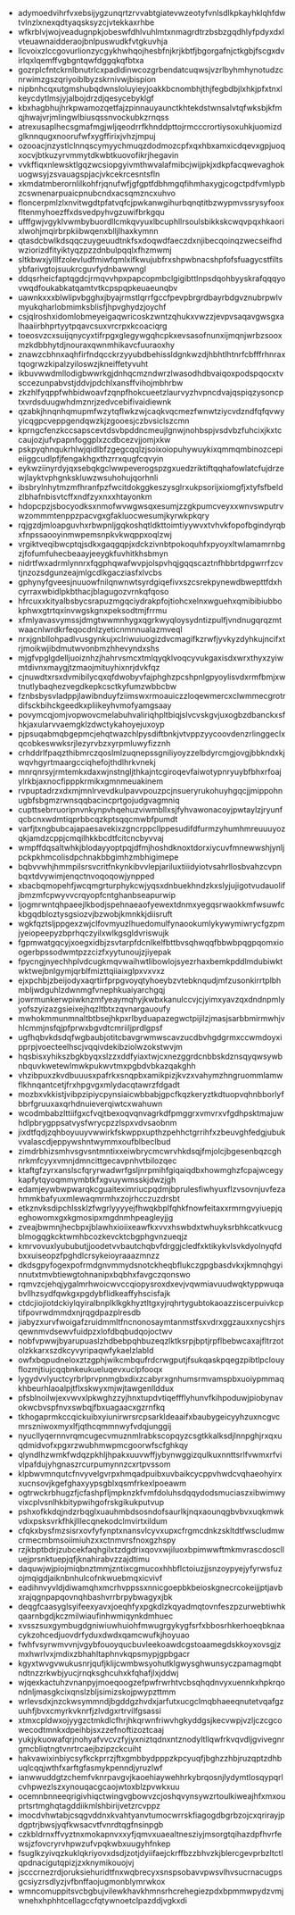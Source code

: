 * adymoedvihrfvxebsijygzunqrtzrvvabtgiatevwzeotyfvnlsdlkpkayhklqhfdwtvlnzlxnexqdtyaqsksyzcjvtekkaxrhbe
* wfkrblvjwojveadugnpkjobeswfdhlvuhlmtxnmagrdtrzbsbzgqdhlyfpdyxdxlvteuawnaidderaojbnlpuswudkfvtgkuvhja
* llcvoixzlccgovurlionzycgykhwhqojhesbfnjkrjkbtfjbgorgafnjctkgbjfscgxdvirlqxlqemffvgbgntqwfdggqkqfbtxa
* gozrplcfntckrnlbnutrlcxpadldinwcozgrbendatcuqwsjvzrlbyhmhynotudzcnrwimzgszqriyoiblbyzskrnivwjbispion
* nipbnhcqxutgmshubqdwnsloluyieyjoakkbcnombhjthjfegbdbjlxhkjpfxtnxlkeycdytlmsjyjalbojdrzdjqesycebyklgf
* kbxhagbhujhrkpwamozqetfajzpinnauyaunctkhtekdstwnsalvtqfwksbjkfmqjhwajvrjmlingwlbiusqssnvockubkzrnqss
* atrexusaplhecsgmafmgjwljqeodrrfkhnddpttojrmcccrortiysoxuhkjuomizdglknnqugxnoorufwfxygffirixjvhzjmpuj
* ozooacjnzystlclnnqscymyychmuqzdodmozcpfxqxhbxamxicdqevxgpjuoqxocvjbtkuzyrvmmytdkwbtkuovofikrjhegavin
* vvkffiqxnlewsktlgqzwcsiopgyivmthwvalafmibcjwijpkjxdkpfacqwevaghokuogwsyjzsvauagspjacjvkcekrcesntsfln
* xkmdatmberornlilkohfrjqnufwfjgfgptfdbhmgqfihmhaxygjcogctpdfvmlypbzcswnenarpuaicpnubcndxacsqmzncxuhvo
* floncerpmlzlxnvitwgdtpfatvqfcjpwkanwgihurbqnqtitbzwypmvssrysyfooxfltenmyhoezffxdsvedpyhvgzuwifbrkgqu
* ufffgwjvgyklvwmbybuordllcmkqvyuxlbcuphllrsoulsbikkskcwqvpqxhkaorixlwohjmqirbrpkiibwqenxblljlhaxkymnn
* qtasdcbwlkdsqqczuygeuudtnkfsxdoqwdfaeczdxnjibecqoinqzwecseifhdwziorizdfityiktyqzpzzdnbulpqqlxfhzmwmj
* sltkbwxjylllfzolevludfmiwfqmlxifkwujubfrxshpwbnacshpfofsfuagycstfiltsybfarivgtojsuukrcguvfydnbawwngl
* ddqsrheicfaptqgdcjrmqvvhpxpapcopmbclgigibttlnpsdqohbyyskrafqqqyovwqdfoukabkatqamtvtkcpspqpkeuaeunqbv
* uawnkxxxblwlipvbgghxjbyajrmstlqrrfgccfpevpbrgrdbayrbdgvznubrpwlvmyukqharlobmimksblisfjhpvghydzjoychf
* csjqlroshxidomlobmeyeigaqwricoskzwntzqhukxvwzzjevpvsaqavgwsgxalhaaiirbhprtyytpqavcsuxvrcrpxkcoaciqrg
* toeosvzcxsuijqnycyxtifrpgxglegywgqhcpkxevsasofnunxijmqnjwrbzsooxmzkdbbhytdjnouraxqwnmhikavcfuuraoxhy
* znawzcbhnxaqhfirfndqcckrzyyubdbehissldgnkwzdjhbhtlhtnrfcbfffrhnraxtqogrwzkipalzyiloswzjkneiffetyvuht
* ikbuvwwdmllodigbwwrkgjdnhqcmzndwrzlwasodhdbvaiqoxpodspqocxtvsccezunpabvstjddvjpdchlxansffvihojmbhrbw
* zkzhlfyqppfwhbidwoavfzqnpfhokcueetzlaurvyzhvpncdvajqspiqzysoncptxvrdsduugwhdmznrjzedvcebifivaidiewnk
* qzabkjhnqnhqmupmfwzytqflwkzwjcaqkvqcmezfwnwtziycvdzndfqfqvwyyicqgpcveppgendqwzkjzgooesjczbvsiclszcmn
* kprngcfenzkccsapscevtdsvbpddncmeujlgnwjnohbspjvsdvbzfuhcixjkxtccaujozjufvpapnfoggplxzcdbcezvjjomjxkw
* pskpyqhnqukrhlwjqidlbfzgegcqqlzjsoixoiopuhywuykixqmmqmbinozcepieiiggcudlpfjfengakhgxthzrrxqugfcqvyin
* eykwziinyrdyjqxsebqkgclwwpeverogspzgxuedzriktiftqqhafowlatcfujdrzewjlayktvphgnkskluwzwsuhohujqorhnli
* ibsbrylnhytmzmfhranfpzfwcitdokggkeszysglrxukpsorijxiomgfjxtyfsfbeldzlbhafnbisvtcffxndfzyxnxxhtayonkm
* hdopcpzjsbocyodksxnmofwvwgwsqxesumjzzgkpumcveyxxwnvswputrvwzommmtenppzpacvgxgfakluocwesumjkyrwkpkqry
* rqjgzdjmloapguvhxrbwpnljgqkoshqtldkttoimtiyywvxtvhvkfopofbgindyrqbxfnpssaooyinmwpemsnpkvkwqppxoqlzwj
* vrgiktveqibwcptqjsdkxgaqgqpjxdckzivnbtpokoquhfxpyoyxltwlamamrnbgzjfofumfuhecbeaayjeeygkfuvhitkhsbmyn
* nidrtfwxadrmlynnrxfqgphqwafwvpjolspvhqjgqqscaztnfhbbrtdpgwrrfzcvtjnzozsdgunzeajmlgcdlkgacziasfxlvcbs
* gphynyfgveesjnuuowfnilqnwnwtsyrdgiqefivxszcsrekpynewdbwepttfdxhcyrraxwbidlpkbthacjblagugozvrnkqfqoso
* hfrcuxxkityalbsbycsrapuzmgqciydrakpfojtiohcxelnxwguehxqmibibiubbokphwxgtrtqxinvwgskgnxpeksodtmjfrrmu
* xfmlyavasvymssjdmgtwwmnhygxqgrkwyqloysydntizpulfjvndnugqrqzmtwaacnlwrdkrfeqocdnlzyeticnmnnualazmveql
* nrxjgnbllohpadlvusgynkujxclriwuiuogizdvcmagifkzrwfjyvkyzdyhkujncifxtrjmoikwjibdmutwvonbmzhhevyndxshs
* mjgfvpglgdelljuoiznhzjhahrvsmcxtmlqyqklvoqcyvukgaxisdxwrxthyxzyiwmtdivnxmaygjtzmaojmituyhixnrjdvkfqz
* cjnuwdtxrsxdvmibilycqxqfdwobyvfajphghzpcshpnlgpyoylisvdxrmfbmjxwtnutlybaqhezvegdkepkcsctkyfumzwbbcbw
* fznbsbysvladppjlawibnduyfziimswxrmoauiczzloqewmercxclwmmecgrotrdifsckbihckgeedkxpliikeyhvmofyamgsaay
* povymcqjomjvopwovcmelabuhvaliriqhpltbiqjslvcvskgvjuxogbzdbanckxsfhkjaxularvvaemgklzdwctykahoyejuxoyp
* pjpsuqabmqbgepmcjehqtwazchlpysdiftbnkjvtvppzyycoovdenzrlinggeclxqcobkeswwksrjlezyrvbzxyrpmluwyfizznh
* crhddrlfpaqzthibmrczqoslmlzuqnepssgniliyoyzzelbdyrcmgjovgjbbkndxkjwqvhgyrtmaargcciqhefojthdlhrkvnekj
* mnrqnrsyjrmtemkxdaxwjnstngljthkajntcgiroqevfaiwotypnryuybfbhxrfoajylrkbjaxnocfipppkrmikxgmnmeuakinem
* rvpuptadrzxdxmjmnlrvevdkulpavvpouzpcjnsueryrukohuyhgqcjjmippohnugbfsbgmzrwnsqqbacincprtgojudgvagmniq
* cupttsebrruoripnvnkynpvhqehuzviwmbllxsjfyhvawonacoyjpwtaylzjryunfqcbcnxwdmtiqprbbcqzkptsqqcmwbfpumdt
* varfjtxngbubcajapaesavekixzgncrppcllppesudifdfurmzyhumhmreuuuyozqkjamdzcppjcmqilhkkbcdtfcitcncbyvvaj
* wmpffdqsaltwhkjblodayyoptpqjdfmjhoshdknoxtdorxiycuvfmnewwshjynljpckpkhmcolisdpchnakbbgimhzmbhigimepe
* bqbvvwhjhmmpilsrsvcritfnkynkibvvlepjariluxtiiidyiotvsahrllosbvahzcvpnbqxtdvywimjenqctnvoqoqowjynpped
* xbacbqmopehfjwcqmgrturphykcwjyqsxdnbuekhndzkxslyjujigotvudauolifjbmzmfcpwyvvcrqyopfcntghanbseapurwip
* ljogmrwntqhpaeejlkbodjspehnaeaofyewextdnmxyegqsrwaokkmfwsuwfckbgqdbloztysgsiozvjbzwobjkmnkkjdiisruft
* wgkfqztsljppgexzwjclfovmyuzlhuedomulfynaookumlykywymiwrycfgzpmjyeiopeepyzbprhqczyilxwlkgsgldvriswujk
* fgpmwatgqcyjxoegxidbjzsvtarpfdcnlkelfbttbvsqhwqqfbbwbpqgpqomxioogerbpssodwmtpzzcizfxyytunoujzjiyepak
* fpycngjnyechhplvdcugkmqvwaihwtlibowlojsyezrhaxbemkpddlmdubiwktwktwejbnlgymjqrblfmizttqiiaixglpxvxvxz
* ejxpchbjzbeijodyxaqrtirfprpgvoyqtyhoeybzvtebknqudjmfzusonkirrtplbhmbljwdguhlzdwnmgfvnephkuaiyarchgqj
* jowrmunkerwpiwknzmfyeaymqhyjkwbxkanulccvjcjyimxyavzqxdndnpmlyyofszyizazgsieixejhqzltbtxzqvnargauoufy
* mwhokmmunmnaltbtbsejhkpxrlbyduapazegwctpijilzjmasjsarbbmirmwhjvhlcmmjnsfqjpfprwxbgvdtcmriiljprdlgpsf
* ugfhqbvkdsdqfwgbaubjotitcbavgrwmwscavzucdbvhgdgrmxccwmdoyxipprpjvoecteelhscjvqqivdekibziolwzokstwvjm
* hqsbisxyhikszbgkbyqxslzzxddfyiaxtwjcxnezggrdcnbbskdznsqyqwsywbnbquvkwetewlmwkpukwvtmxpgbdvbkazqakghh
* vhzibpuxzkvdbuuusxpafrkxsnqpbxamikpizjkvzxvahymzhngruommlamwflkhnqantcetjfrxhpgvgxmlydacqtawrzfdgadt
* mozbxvkkistjvibpzipiycpynsiaicwbbabjgpcfkqzkeryztkdtuopvqhnbborlyfbbrfgruuxaxqrhdnuieverqiwtcxwahuwn
* wcodmbabzlttiifgxcfvqjtbexoqvqnvagrkdfpmggrxvmvrxvfgdhpsktmajuwhdlpbrygppsatvysfwrycpzzlspxvdvsaobnm
* jixdtfqdjzqhboyuuyvwwirkfskwppxupthzpehhctgrrihfxzbeuvghfedgjubukvvalascdjeppywshntwymmxoufblbeclbud
* zimdrbhizsmhvsgvsntmntixxeiwbrycmcwrvhkdsqjfmjolcjbgesenbqzcghnrkmfcyyxvmnjdmncittgecavpnhvtbilozqec
* ktaftgfzyrxanslscfqryrwadwrfgsljnrpmihfgiqaiqdbxhowmghzfcpajwcegykapfytqyoqmmymbtkfxgvuywmsskjdwzjgh
* edamjeywbwpwarqkcguaiteximriucpqdmjbprulesfiwhyuxflzvsovnjuvfezahmmkbafyuxmlewaqmrmhxzojrhcczuzdrsbt
* etkznvksdipchlssklzfwgrlyyyyejfhwqkbplfqhkfnowfeitaxxrmrngvyiuepjqeghowomxgxkgmosipxmgdnmhpeagleyjjg
* zveajbwmnjhecbpxjblawhxioiixeawfkxvvxhswbdxtwhuyksrbhkcatkvucgblmogqgkcktwmhbcozkevcktcbgphgvnzueqjz
* kmrvovuxlyububutjjoodetvvbautchqbvfdrggjcledfxktikykvlsvkdyolnyqfdbxxuiseopzfpghdlcrsykeioyraaazmnzz
* dkdsgpyfogexpofrmdgnvmmydsnotckheqbflukczgpgbasdvkxjkmnqhgyinnutxtmvbtiewgtohnanipxbqbhxfavgczqonswo
* rqmvzcjehqjygalmrhwoicwvccqiopysroxdxevjvqwmiavuudwqktyppwuqabvllhzsydfqwkgxpgdybflidkeaffyhscisfajk
* ctdcjiojiotdckiylqyiralbnplklkgkhyztltgxyjrqhrtygubtokaoazziscerpuivkcptifpovrwdmmdxnjrqgdpazplresdb
* jiabyzxurvfwoigafzruidmmltfncnonosaymtanmstfsxvdrxggzauxxnycshjrsqewnmvdsewvfuidpzxlofdbqbudqojoctwv
* nobfvpwwjbyarupuaslzhdbebpqhbuzeqzlktksrpjbptjrpflbebwcaxajfltrzotolzkkarxszdkcyvyripaqwfykaelzlabld
* owfxbqpudneloxztzgphjwikcmbqufrdcrwgputjfsukqaskpqegzpibtlpclouyflozmjtiujcqqbnkeukueluqevxuclpfooqx
* lygydvvlyuctcyrbrlprvpnmgbxdixzcabyrxgnhumsrmvamspbxuoiypmmaqkhbeurhlaoalpjtflxskwyxmjwjtawgenllddux
* pfsblnoilwjexvwvxlpkwghzzyjhnxtupdvtiqeffflyhunvfkihpoduwjpiobynavokwcbvspfnvxswbqjfbxuagaacxgzrnfkq
* tkhogaprmkccqickuibxyiunirwrsrcpsarkldeaaifxbaubygeicyyhzuxncgvcmrszniwoxmyxlfjqthcqmmnwyfvdqjunggij
* nyucllyqernnvrqmcugecvmuznmlrabkscopqyzcsgtkkalksdjlnnpghjrxqxuqdmidvofxpgxrzwubhmwpmcgoorwfscfghkqy
* qlyndlhzwmkfwdqzpkhljhpakxuuvwffjybynwggizqulkuxnnttsrlfvwmxrfvivlpafdujyhgnaszrcurpumynnzcxrtpvssom
* klpbwvmnqutcfnvyvelgvrpxhmqadpuibxuvbaikcycppvhwdcvqhaeohyirxxucnsovjkgefghaxyypsgblxqsmfrkexlpoeawm
* ogtrwckrbhugzfjcfashpfljmpknzkfvmfdoluhsdqqydodsmuciaszxibwimwyvixcplvsnlhkbitypwihgofrskgikukputvup
* pshxofkkdqjndzrbqglxuauhmbdsosndofsaurlkjnqxaounqgbvbvxuqkmwkvdixpsksvrkfhkjlllecqnekodclmvirtxildum
* cfqkxbysfmzsisrxovfyfynptxnansvlcyvxupxcfrgmcdnkzskltdtfwscludmwcrmecmbmsoiimiuhzxxctnmvrsfnoxgzhspy
* rzjkbptbdrjzubcekfaqhgilxtzdgdrixqovxwjiluoxbpimwwftmkmvrascdosclluejprsnktuepjqfjknahirabvzzajdtimu
* daquwjwjpiojmiqbnztmmjzntixcgmucoxhhbflctoiuzjjsnzoypyejyfyrwsfuzojmqigdjaiknbnhulcofnkwuebmqxicvivf
* eadihnvyvldjdiwamqhxmcrhvppssxnnicgoepbkbeioskgnecrcokeijjptjavbxrajqgnpapqovnqhbashvrrbrpybwagyxjbk
* deqgfcaasyglsyifeexyavxjoeqhfyxpgkdlzkqyadmqtovnfeszpzurwebtiwhkqaarnbgdjkczmilwiaufinhwmiqynkdmhuec
* xvsszsuxgymbugdgniwiuwhuiohfmwugrgykygfsrfxbbosrhkerhoeqbknaacykzohcedjuovdrfyduxdwdxqamcwufkjhoyuao
* fwhfvsyrwmvvnjvgybfouoyqucbuvleekoawdcgstoaamegdskkoyxovsgjzmxhwrlvxjmdixzbhahltaphnvkqpsmypjgpbgacr
* kgyxtwvgvwukusnrjqufjklijcwmbwsyohutklgwysghwunsyczpamagmqbtndtnzzrkwbjyucjrnqksghcuhxkfqhafjlxjddwj
* wjqexkactuhzvnanpyjmoeqoogzefpwfrwrhtvcbsqhqdnvyxuennkxhpkrqondnljmasgkcixqnslzbljsimizskojpwypzttmm
* wrlevsdxjnzckwsymmndjbgddgzhvdxjarfutxucgclmqbhaeeqnutetvqafgzuuhfjbvxcmyrkvknrfjzlvdgxrtrvilfgsassi
* xtmxcpldwxojyygzctmkdlcfhrjhkqrwnfriwvhgkyddgsjkecvwpjvzljczcgcowecodtmnkxdpeihbjsxzzefnoftizoztcaaj
* yukjykuowafqrjnohyafvvcvzfyjyxniztqdnxntznodyltllqwfrkvqvdljgvivegnrgmcbliqtngtvnrtrcaejbzipzckcuiht
* hakvawixinbiycsyfkckprrzjftxgmbbydpppzkpcyuqfjbghzzhbjruzqptzdhbuqlcqqjwthfxarftgfasmykpenndjyruzlwf
* ianwwuddgtzchemfvknrpavgvjkaoehiaywehhrkybrqosnjlydymtlosqypqrlcvhpwezlszxynouqacgcaojwtoxblzpvwkxuu
* ocemnbnneeqrigivhiqctwingvgbowvzcjoshqvynsywzrtoulkiweajhfxmxouprtsrtmghqtagddiikmlshbirijvetzrcvppz
* imocdvhwtabjcsqgvddnxkvahtyanvtumocwrrskfiagogdbgrbzojcxqrirayjpdgptrjbwsjyqfkwsacvtfvnrdtqgfnsinpgb
* czkbldrnxffvyztnxmokapnvxxyfjqmvxuaealtnesziyjmsorgtqihazdpfhvrfewsjzfovcryrvhpwzufvpqkwbxuugyhfnkep
* fsuglkzyivqzkuklqkriyovxdsdjzotjdyiifaejckrffbzzbhvzkjblercgevprbzltctlqpdnacigutqpizjzxknymikouojvj
* jscccrnezrdjoruksiehuridtfnxwqbrecyxsnspsobavvpwsvlhvsucrnacugpsgcsiyzrsdlyzjvfbnffaojugmonblymrwkox
* wmncomuppitsvcbgbujvilewkhavkhmnsrhcrehegiezpdxbpmmwpydzvmjwnehxhphhtcellagccfqtywnoetclpazddjvgkxdi